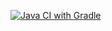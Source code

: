 [![Java CI with Gradle](https://github.com/stasya-03/hw5_automation_patterns_DeliveryCard/actions/workflows/gradle.yml/badge.svg)](https://github.com/stasya-03/hw5_automation_patterns_DeliveryCard/actions/workflows/gradle.yml)